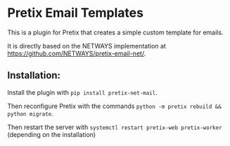 # Pretix Email Templates

This is a plugin for Pretix that creates a simple custom template for emails.

It is directly based on the NETWAYS implementation at https://github.com/NETWAYS/pretix-email-net/.

## Installation:

Install the plugin with ``pip install pretix-net-mail``.

Then reconfigure Pretix with the commands ``python -m pretix rebuild && python migrate``.

Then restart the server with ``systemctl restart pretix-web pretix-worker`` (depending on the installation)


